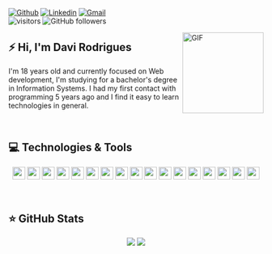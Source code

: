 [![Github](https://img.shields.io/badge/-Github-000?style=flat&logo=Github&logoColor=white)](https://github.com/daviue)
[![Linkedin](https://img.shields.io/badge/-LinkedIn-blue?style=flat&logo=Linkedin&logoColor=white)](https://www.linkedin.com/in/rodriguesdavi)
[![Gmail](https://img.shields.io/badge/-Gmail-c14438?style=flat&logo=gmail&logoColor=white)](mailto:daviue25@gmail.com)
<br>
![visitors](https://visitor-badge.glitch.me/badge?page_id=daviue.visitor-badge)
![GitHub followers](https://img.shields.io/github/followers/daviue?style=social)
<br>

<img align="right" alt="GIF" height="160px" src="https://media.giphy.com/media/du3J3cXyzhj75IOgvA/giphy.gif" />

## ⚡ Hi, I'm Davi Rodrigues

I'm 18 years old and currently focused on Web development, I'm studying for a bachelor's degree in Information Systems. I had my first contact with programming 5 years ago and I find it easy to learn technologies in general.

<br>

## 💻 Technologies & Tools

<p align="center">

<img src="https://img.shields.io/badge/-ReactJs-61DAFB?logo=react&logoColor=white&style=for-the-badge" height="25"/>
<img src="https://img.shields.io/badge/TypeScript-3178C6?logo=TypeScript&logoColor=FFF&style=for-the-badge" height="25"/>
<img src="https://img.shields.io/badge/javascript-%23F7DF1E.svg?&style=for-the-badge&logo=javascript&logoColor=black" height="25"/>
<img src="https://img.shields.io/badge/Node.js-43853D?style=for-the-badge&logo=node.js&logoColor=white" height="25"/>
<img src="https://img.shields.io/badge/git%20-%23F05033.svg?&style=for-the-badge&logo=git&logoColor=white" height="25"/>
<img src="https://img.shields.io/badge/NPM-%23000000.svg?style=for-the-badge&logo=npm&logoColor=white" height="25"/> 
<img src="https://img.shields.io/badge/html5%20-%23E34F26.svg?&style=for-the-badge&logo=html5&logoColor=white" height="25"/>
<img src="https://img.shields.io/badge/css3%20-%231572B6.svg?&style=for-the-badge&logo=css3&logoColor=white" height="25"/>
<img src="https://img.shields.io/badge/Sass-CC6699?style=for-the-badge&logo=sass&logoColor=white" height="25"/>
<img src="https://img.shields.io/badge/bootstrap-%23563D7C.svg?style=for-the-badge&logo=bootstrap&logoColor=white" height="25"/>
<img src="https://img.shields.io/badge/Visual%20Studio-5C2D91.svg?style=for-the-badge&logo=visual-studio&logoColor=white" height="25"/>
<img src="https://img.shields.io/badge/Postman-FF6C37?style=for-the-badge&logo=postman&logoColor=white" height="25"/>
<img src="https://img.shields.io/badge/github-%23121011.svg?style=for-the-badge&logo=github&logoColor=white" height="25"/>
<img src="https://img.shields.io/badge/bitbucket-%230047B3.svg?style=for-the-badge&logo=bitbucket&logoColor=white" height="25"/>
<img src="https://img.shields.io/badge/Linux-FCC624?style=for-the-badge&logo=linux&logoColor=black" height="25"/>
<img src="https://img.shields.io/badge/Windows-0078D6?style=for-the-badge&logo=windows&logoColor=white" height="25"/>
<img src="https://img.shields.io/badge/Spotify-1ED760?style=for-the-badge&logo=spotify&logoColor=white" height="25"/>

</p>

<br>

## ⭐ GitHub Stats
<p align = "center">
  <img src = "https://github-readme-stats.vercel.app/api?username=daviue&show_icons=true&theme=default&line_height=27">
  <img src = "https://github-readme-stats.vercel.app/api/top-langs/?username=daviue&theme=dafault&line_height=27">
</p>
